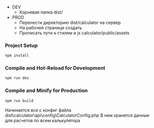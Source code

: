 - DEV
  - Корневая папка dist/
- PROD
  - Перенести директорию dist/calculator на сервер
  - На рабочей странице создать <div id="calculator-app"></div>
  - Прописать пути к стилям и js calculator/public/assets

### Project Setup

```sh
npm install
```

### Compile and Hot-Reload for Development

```sh
npm run dev
```

### Compile and Minify for Production

```sh
npm run build
```

Начинается все с конфиг файла dist\calculator\api\config\CalculatorConfig.php
В нем хранятся данные для расчетов по всем калькулятора
